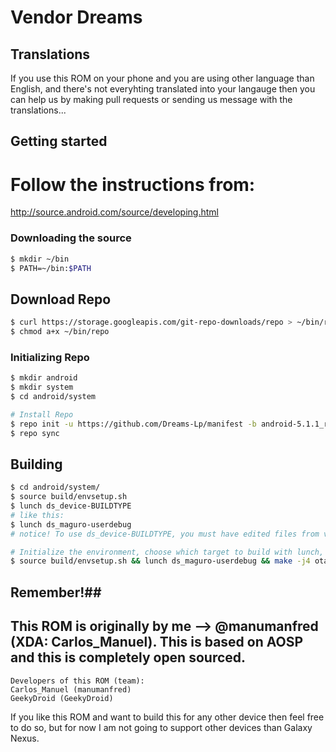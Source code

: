 # Vendor Dreams #

## Translations ##
If you use this ROM on your phone and you are using other language than English, and there's not everyhting translated into your langauge then you can help us by making pull requests or sending us message with the translations...


## Getting started ##
# Follow the instructions from:
http://source.android.com/source/developing.html

### Downloading the source ###

```bash
$ mkdir ~/bin
$ PATH=~/bin:$PATH
```

## Download Repo ##

```bash
$ curl https://storage.googleapis.com/git-repo-downloads/repo > ~/bin/repo
$ chmod a+x ~/bin/repo
```

### Initializing Repo ###

```bash
$ mkdir android
$ mkdir system
$ cd android/system

# Install Repo
$ repo init -u https://github.com/Dreams-Lp/manifest -b android-5.1.1_r5
$ repo sync
```

## Building ##


```bash
$ cd android/system/
$ source build/envsetup.sh
$ lunch ds_device-BUILDTYPE
# like this:
$ lunch ds_maguro-userdebug
# notice! To use ds_device-BUILDTYPE, you must have edited files from vendor/ds and you must have device trees for the specified device.

# Initialize the environment, choose which target to build with lunch, build the code and make a flashable .zip 
$ source build/envsetup.sh && lunch ds_maguro-userdebug && make -j4 otapackage
```

## Remember!##
## This ROM is originally by me --> @manumanfred (XDA: Carlos_Manuel). This is based on AOSP and this is completely open sourced. ##

```
Developers of this ROM (team):
Carlos_Manuel (manumanfred)
GeekyDroid (GeekyDroid)
```
If you like this ROM and want to build this for any other device then feel free to do so, but for now I am not going to support other devices than Galaxy Nexus.
